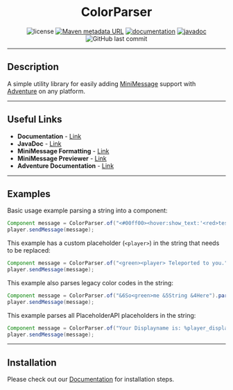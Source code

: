 
<h1 align="center">ColorParser</h1>
<p align="center">
    <img src="https://img.shields.io/github/license/milkdrinkers/ColorParser?color=blue&style=flat-square" alt="license"/>
    <a href="https://maven.athyrium.eu/#/releases/com/github/milkdrinkers/colorparser"><img alt="Maven metadata URL" src="https://img.shields.io/maven-metadata/v?metadataUrl=https%3A%2F%2Fmaven.athyrium.eu%2Freleases%2Fcom%2Fgithub%2Fmilkdrinkers%2Fcolorparser%2Fmaven-metadata.xml&style=flat-square&label=Maven Version&color=44cc11"></a>
    <a href="https://milkdrinkers.github.io/ColorParser/introduction"><img src="https://img.shields.io/badge/Documentation-900C3F?style=flat-square" alt="documentation"/></a>
    <a href="https://maven.athyrium.eu/javadoc/releases/com/github/milkdrinkers/colorparser/latest"><img src="https://img.shields.io/badge/Javadoc-8A2BE2?style=flat-square" alt="javadoc"/></a>
    <img alt="GitHub last commit" src="https://img.shields.io/github/last-commit/milkdrinkers/colorparser?style=flat-square&label=Last%20Commit">
</p>

---

## Description

A simple utility library for easily adding [MiniMessage](https://docs.advntr.dev/minimessage/format.html) support with [Adventure](https://docs.advntr.dev/index.html) on any platform.

---

## Useful Links

* **Documentation** - [Link](https://milkdrinkers.github.io/ColorParser/introduction)
* **JavaDoc** - [Link](https://maven.athyrium.eu/javadoc/releases/com/github/milkdrinkers/colorparser/latest)
* **MiniMessage Formatting** - [Link](https://docs.advntr.dev/minimessage/format.html)
* **MiniMessage Previewer** - [Link](https://webui.advntr.dev/)
* **Adventure Documentation** - [Link](https://docs.advntr.dev/index.html)

---

## Examples

Basic usage example parsing a string into a component:
```java
Component message = ColorParser.of("<#00ff00><hover:show_text:'<red>test'>R G B!").build();
player.sendMessage(message);
```

This example has a custom placeholder (`<player>`) in the string that needs to be replaced:
```java
Component message = ColorParser.of("<green><player> Teleported to you.").parseMinimessagePlaceholder("player", player.getName()).build();
player.sendMessage(message);
```

This example also parses legacy color codes in the string:
```java
Component message = ColorParser.of("&6So<green>me &5String &4Here").parseLegacy().build();
player.sendMessage(message);
```

This example parses all PlaceholderAPI placeholders in the string:
```java
Component message = ColorParser.of("Your Displayname is: %player_displayname%").parsePAPIPlaceholders(player).build();
player.sendMessage(message);
```

---

## Installation

Please check out our [Documentation](https://milkdrinkers.github.io/ColorParser/introduction) for installation steps.